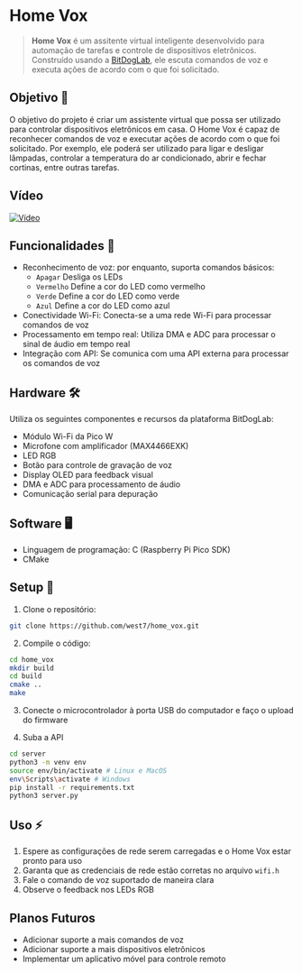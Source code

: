 # Home Vox

> **Home Vox** é um assitente virtual inteligente desenvolvido para automação de tarefas e controle de dispositivos eletrônicos. Construído usando a [BitDogLab](https://github.com/BitDogLab/BitDogLab/tree/main), ele escuta comandos de voz e executa ações de acordo com o que foi solicitado.

## Objetivo 🎯

O objetivo do projeto é criar um assistente virtual que possa ser utilizado para controlar dispositivos eletrônicos em casa. O Home Vox é capaz de reconhecer comandos de voz e executar ações de acordo com o que foi solicitado. Por exemplo, ele poderá ser utilizado para ligar e desligar lâmpadas, controlar a temperatura do ar condicionado, abrir e fechar cortinas, entre outras tarefas.

## Vídeo

[![Vídeo](https://img.youtube.com/vi/Q1LQnpzrpS8/hqdefault.jpg)](https://www.youtube.com/watch?v=Q1LQnpzrpS8)

## Funcionalidades 🚀

- Reconhecimento de voz: por enquanto, suporta comandos básicos:
  - `Apagar` Desliga os LEDs
  - `Vermelho` Define a cor do LED como vermelho
  - `Verde` Define a cor do LED como verde
  - `Azul`  Define a cor do LED como azul
- Conectividade Wi-Fi: Conecta-se a uma rede Wi-Fi para processar comandos de voz
- Processamento em tempo real: Utiliza DMA e ADC para processar o sinal de áudio em tempo real
- Integração com API: Se comunica com uma API externa para processar os comandos de voz

## Hardware 🛠️

Utiliza os seguintes componentes e recursos da plataforma BitDogLab:
- Módulo Wi-Fi da Pico W
- Microfone com amplificador (MAX4466EXK)
- LED RGB
- Botão para controle de gravação de voz
- Display OLED para feedback visual
- DMA e ADC para processamento de áudio
- Comunicação serial para depuração

## Software 🖥️

- Linguagem de programação: C (Raspberry Pi Pico SDK)
- CMake

## Setup 🔧

1. Clone o repositório:
```bash
git clone https://github.com/west7/home_vox.git
```
2. Compile o código:
```bash
cd home_vox
mkdir build
cd build
cmake ..
make
```
3. Conecte o microcontrolador à porta USB do computador e faço o upload do firmware

4. Suba a API
```bash
cd server
python3 -m venv env
source env/bin/activate # Linux e MacOS
env\Scripts\activate # Windows
pip install -r requirements.txt
python3 server.py
```

## Uso ⚡

1. Espere as configurações de rede serem carregadas e o Home Vox estar pronto para uso 
2. Garanta que as credenciais de rede estão corretas no arquivo `wifi.h`
3. Fale o comando de voz suportado de maneira clara
4. Observe o feedback nos LEDs RGB

## Planos Futuros

- Adicionar suporte a mais comandos de voz
- Adicionar suporte a mais dispositivos eletrônicos
- Implementar um aplicativo móvel para controle remoto

